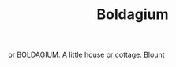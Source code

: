 ---
title: Boldagium
letter: B
permalink: "/definitions/bld-boldagium.html"
body: or BOLDAGIUM. A little house or cottage. Blount
published_at: '2018-07-07'
source: Black's Law Dictionary 2nd Ed (1910)
layout: post
---